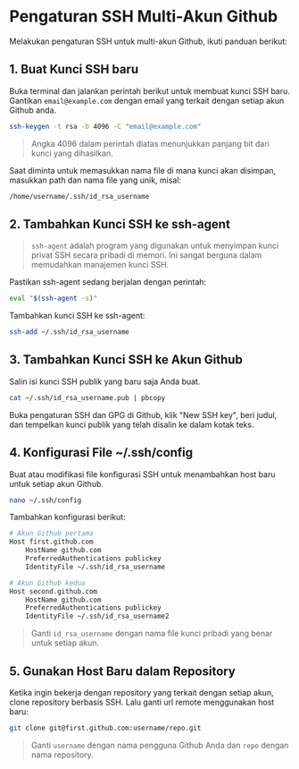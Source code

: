 # Pengaturan SSH Multi-Akun Github

Melakukan pengaturan SSH untuk multi-akun Github, ikuti panduan berikut:

## 1. Buat Kunci SSH baru

Buka terminal dan jalankan perintah berikut untuk membuat kunci SSH baru. Gantikan `email@example.com` dengan email yang terkait dengan setiap akun Github anda.

```sh
ssh-keygen -t rsa -b 4096 -C "email@example.com"
```

> Angka 4096 dalam perintah diatas menunjukkan panjang bit dari kunci yang dihasilkan.

Saat diminta untuk memasukkan nama file di mana kunci akan disimpan, masukkan path dan nama file yang unik, misal:

```sh
/home/username/.ssh/id_rsa_username
```

## 2. Tambahkan Kunci SSH ke ssh-agent

> `ssh-agent` adalah program yang digunakan untuk menyimpan kunci privat SSH secara pribadi di memori.  Ini sangat berguna dalam memudahkan manajemen kunci SSH.

Pastikan ssh-agent sedang berjalan dengan perintah:

```sh
eval "$(ssh-agent -s)"
```

Tambahkan kunci SSH ke ssh-agent:

```sh
ssh-add ~/.ssh/id_rsa_username
```

## 3. Tambahkan Kunci SSH ke Akun Github

Salin isi kunci SSH publik yang baru saja Anda buat.

```sh
cat ~/.ssh/id_rsa_username.pub | pbcopy
```

Buka pengaturan SSH dan GPG di Github, klik "New SSH key", beri judul, dan tempelkan kunci publik yang telah disalin ke dalam kotak teks.

## 4. Konfigurasi File ~/.ssh/config

Buat atau modifikasi file konfigurasi SSH untuk menambahkan host baru untuk setiap akun Github.

```sh
nano ~/.ssh/config
```

Tambahkan konfigurasi berikut:

```sh
# Akun Github pertama
Host first.github.com
    HostName github.com
    PreferredAuthentications publickey
    IdentityFile ~/.ssh/id_rsa_username

# Akun Github kedua
Host second.github.com
    HostName github.com
    PreferredAuthentications publickey
    IdentityFile ~/.ssh/id_rsa_username2
```

> Ganti `id_rsa_username` dengan nama file kunci pribadi yang benar untuk setiap akun.


## 5. Gunakan Host Baru dalam Repository

Ketika ingin bekerja dengan repository yang terkait dengan setiap akun, clone repository berbasis SSH. Lalu ganti url remote menggunakan host baru:

```sh
git clone git@first.github.com:username/repo.git
```

> Ganti `username` dengan nama pengguna Github Anda dan `repo` dengan nama repository.
